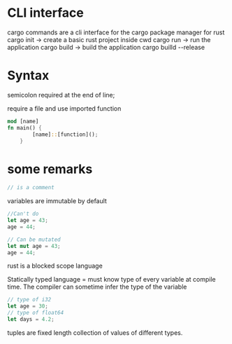 # CLI interface

cargo commands are a cli interface for the cargo package manager for rust
cargo init
  -> create a basic rust project inside cwd
cargo run
  ->  run the application
cargo build 
  -> build the application
cargo builld --release

# Syntax

semicolon required at the end of line;

require a file and use imported function
```rust
mod [name]
fn main() {
        [name]::[function]();
    }
```
# some remarks

```rust
// is a comment
```
variables are immutable by default
```rust
//Can't do 
let age = 43;
age = 44;

// Can be mutated
let mut age = 43;
age = 44;
```
rust is a blocked scope language

Statically typed language = must know type of every variable at compile time.
The compiler can sometime infer the type of the variable

```rust
// type of i32
let age = 30;
// type of float64
let days = 4.2;
```
tuples are fixed length collection of values of different types.
